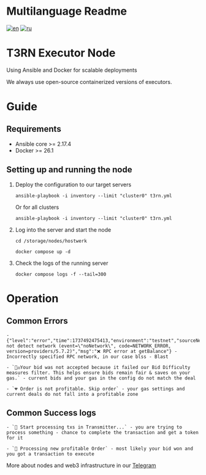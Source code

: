 # Multilanguage Readme

[![en](https://img.shields.io/badge/lang-en-blue.svg)](https://github.com/Hostwerk-Labs/t3rn-node/blob/main/Readme-EN.md)
[![ru](https://img.shields.io/badge/lang-ru-red.svg)](https://github.com/Hostwerk-Labs/t3rn-node/blob/main/Readme.md)

# T3RN Executor Node

Using Ansible and Docker for scalable deployments

We always use open-source containerized versions of executors.

# Guide

## Requirements

- Ansible core >= 2.17.4
- Docker >= 26.1

## Setting up and running the node

1. Deploy the configuration to our target servers

   `ansible-playbook -i inventory --limit "cluster0" t3rn.yml`

   Or for all clusters

   `ansible-playbook -i inventory --limit "cluster0" t3rn.yml`

2. Log into the server and start the node

   `cd /storage/nodes/hostwerk`

   `docker compose up -d`

3. Check the logs of the running server

   `docker compose logs -f --tail=300`

# Operation

## Common Errors

    - {"level":"error","time":1737492475413,"environment":"testnet","sourceNetwork":"blss","address":"0x9c5eE6A43e9823D95518cCBDe598D4C7feae3228","code":"NETWORK_ERROR","error":"could not detect network (event=\"noNetwork\", code=NETWORK_ERROR, version=providers/5.7.2)","msg":"❌ RPC error at getBalance"} - Incorrectly specified RPC network, in our case blss - Blast

    - `👨‍⚖️Your bid was not accepted because it failed our Bid Difficulty measures filter. This helps ensure bids remain fair & saves on your gas.` - current bids and your gas in the config do not match the deal

    - `💔 Order is not profitable. Skip order` - your gas settings and current deals do not fall into a profitable zone

## Common Success logs

    - `🥊 Start processing txs in Transmitter...` - you are trying to process something - chance to complete the transaction and get a token for it

    - `🧡 Processing new profitable Order` - most likely your bid won and you got a transaction to execute

More about nodes and web3 infrastructure in our [Telegram](https://t.me/+irchepr8HtllZWIy)
